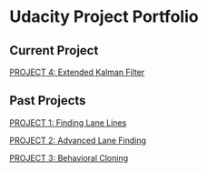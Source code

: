 # **Udacity Project Portfolio** 

## Current Project  
[PROJECT 4: Extended Kalman Filter](./src/p4_ekf/writeup_report.md)

## Past Projects  
[PROJECT 1: Finding Lane Lines](./src/p1_finding_lane_lines/readme.md)

[PROJECT 2: Advanced Lane Finding](./src/p2_advanced_lane_finding/README.md)

[PROJECT 3: Behavioral Cloning](./src/p3_behavioral_cloning/writeup_report.md)